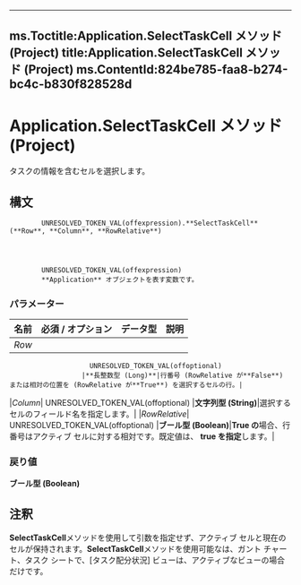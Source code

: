 

---
ms.Toctitle:Application.SelectTaskCell メソッド (Project)
title:Application.SelectTaskCell メソッド (Project)
ms.ContentId:824be785-faa8-b274-bc4c-b830f828528d
---
# Application.SelectTaskCell メソッド (Project)




タスクの情報を含むセルを選択します。

## 構文

            UNRESOLVED_TOKEN_VAL(offexpression).**SelectTaskCell**(**Row**, **Column**, **RowRelative**)




            UNRESOLVED_TOKEN_VAL(offexpression)
            **Application** オブジェクトを表す変数です。

### パラメーター

|**名前**|**必須 / オプション**|**データ型**|**説明**|
|---|---|---|---|
|*Row*|
                        UNRESOLVED_TOKEN_VAL(offoptional)
                      |**長整数型 (Long)**|行番号 (RowRelative が**False**) または相対の位置を (RowRelative が**True**) を選択するセルの行。|
|*Column*|
                        UNRESOLVED_TOKEN_VAL(offoptional)
                      |**文字列型 (String)**|選択するセルのフィールド名を指定します。|
|*RowRelative*|
                        UNRESOLVED_TOKEN_VAL(offoptional)
                      |**ブール型 (Boolean)**|**True の**場合、行番号はアクティブ セルに対する相対です。既定値は、 **true を指定**します。|



### 戻り値
**ブール型 (Boolean)**





## 注釈
**SelectTaskCell**メソッドを使用して引数を指定せず、アクティブ セルと現在のセルが保持されます。**SelectTaskCell**メソッドを使用可能なは、ガント チャート、タスク シートで、[タスク配分状況] ビューは、アクティブなビューの場合だけです。




